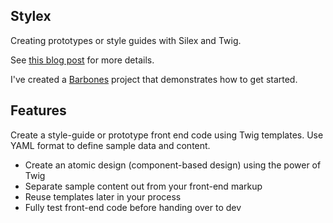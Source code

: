 Stylex 
------

Creating prototypes or style guides with Silex and Twig.

See [this blog post](http://www.darrenmothersele.com/blog/2015/03/20/stylex-prototype-style-guide-tool/) for more details.

I've created a [Barbones](https://github.com/darrenmothersele/stylex-barebones) project that
demonstrates how to get started.

## Features

Create a style-guide or prototype front end code using Twig templates. Use YAML format to define sample data and content.

 * Create an atomic design (component-based design) using the power of Twig
 * Separate sample content out from your front-end markup
 * Reuse templates later in your process
 * Fully test front-end code before handing over to dev


